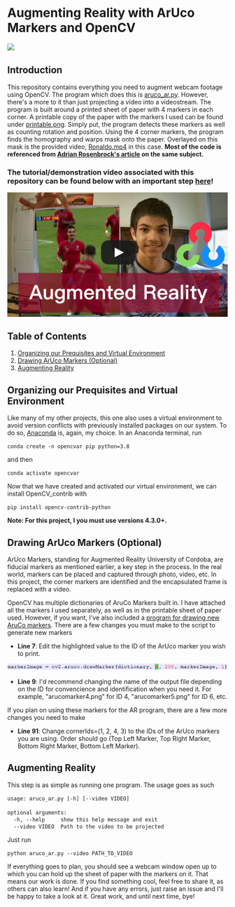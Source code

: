 # Augmenting Reality with ArUco Markers and OpenCV
<p align="left">
  <img src="doc/demo.gif">
</p>


## Introduction
This repository contains everything you need to augment webcam footage using OpenCV. The program which does this is [aruco_ar.py](https://github.com/armaanpriyadarshan/Augmented-Reality-with-OpenCV/blob/main/aruco_ar.py). However, there's a more to it than just projecting a video into a videostream. The program is built around a printed sheet of paper with 4 markers in each corner. A printable copy of the paper with the markers I used can be found under [printable.png](https://github.com/armaanpriyadarshan/Augmented-Reality-with-OpenCV/blob/main/printable.png). Simply put, the program detects these markers as well as counting rotation and position. Using the 4 corner markers, the program finds the homography and warps mask onto the paper. Overlayed on this mask is the provided video, [Ronaldo.mp4](https://github.com/armaanpriyadarshan/Augmented-Reality-with-OpenCV/blob/main/Ronaldo.mp4) in this case. **Most of the code is referenced from [Adrian Rosenbrock's article](https://www.pyimagesearch.com/2021/01/11/opencv-video-augmented-reality/) on the same subject.**

### The tutorial/demonstration video associated with this repository can be found below with an important step [here](https://www.youtube.com/channel/UCT9t2Bug62RDUfSBcPt0Bzg?sub_confirmation=1)!

[![Link to my vid](https://github.com/armaanpriyadarshan/Augmented-Reality-with-OpenCV/blob/main/doc/thumbnail.png)]()

## Table of Contents
1. [Organizing our Prequisites and Virtual Environment](https://github.com/armaanpriyadarshan/Augmented-Reality-with-OpenCV#organizing-our-prequisites-and-virtual-environment)
2. [Drawing ArUco Markers (Optional)](https://github.com/armaanpriyadarshan/Augmented-Reality-with-OpenCV#drawing-aruco-markers-optional)
3. [Augmenting Reality](https://github.com/armaanpriyadarshan/Augmented-Reality-with-OpenCV#augmenting-reality)

## Organizing our Prequisites and Virtual Environment

Like many of my other projects, this one also uses a virtual environment to avoid version conflicts with previously installed packages on our system. To do so, [Anaconda](https://www.anaconda.com/products/individual) is, again, my choice. In an Anaconda terminal, run

```
conda create -n opencvar pip python=3.8
```

and then

```
conda activate opencvar
```

Now that we have created and activated our virtual environment, we can install OpenCV_contrib with

```
pip install opencv-contrib-python
```

**Note: For this project, I you must use versions 4.3.0+.**
## Drawing ArUco Markers (Optional)

ArUco Markers, standing for Augmented Reality University of Cordoba, are fiducial markers as mentioned earlier, a key step in the process. In the real world, markers can be placed and captured through photo, video, etc. In this project, the corner markers are identified and the encapsulated frame is replaced with a video. 

OpenCV has multiple dictionaries of AruCo Markers built in. I have attached all the markers I used separately, as well as in the printable sheet of paper used. However, if you want, I've also included a [program for drawing new AruCo markers](https://github.com/armaanpriyadarshan/Augmented-Reality-with-OpenCV/blob/main/draw_marker.py). There are a few changes you must make to the script to generate new markers

* **Line 7**: Edit the highlighted value to the ID of the ArUco marker you wish to print. 
<p align="left">
  <img src="doc/github.png">
</p>

* **Line 9**: I'd recommend changing the name of the output file depending on the ID for convencience and identification when you need it. For example, "arucomarker4.png" for ID 4, "arucomarker5.png" for ID 6, etc.

If you plan on using these markers for the AR program, there are a few more changes you need to make

* **Line 91**: Change cornerIds=(1, 2, 4, 3) to the IDs of the ArUco markers you are using. Order should go (Top Left Marker, Top Right Marker, Bottom Right Marker, Bottom Left Marker).

## Augmenting Reality

This step is as simple as running one program. The usage goes as such

```
usage: aruco_ar.py [-h] [--video VIDEO]

optional arguments:
  -h, --help     show this help message and exit
  --video VIDEO  Path to the video to be projected
```

Just run

```
python aruco_ar.py --video PATH_TO_VIDEO
```

If everything goes to plan, you should see a webcam window open up to which you can hold up the sheet of paper with the markers on it. That means our work is done. If you find something cool, feel free to share it, as others can also learn! And if you have any errors, just raise an issue and I'll be happy to take a look at it. Great work, and until next time, bye!
